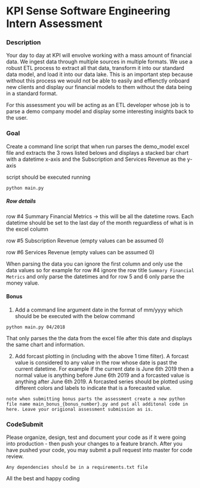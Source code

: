 # KPI Sense Software Engineering Intern Assessment

### Description

Your day to day at KPI will envolve working with a mass amount of financial data. We ingest data through multiple sources in multiple formats. We use a robust ETL process to extract all that data, transform it into our standard data model, and load it into our data lake. This is an important step because without this process we would not be able to easily and effienctly onboard new clients and display our financial models to them without the data being in a standard format.

For this assessment you will be acting as an ETL developer whose job is to parse a demo company model and display some interesting insights back to the user.

### Goal

Create a command line script that when run parses the demo_model excel file and extracts the 3 rows listed belows and displays a stacked bar chart with a datetime x-axis and the Subscription and Services Revenue as the y-axis

script should be executed running

```
python main.py
```

##### Row details

row #4 Summary Financial Metrics -> this will be all the datetime rows. Each datetime should be set to the last day of the month reguardless of what is in the excel column

row #5 Subscription Revenue (empty values can be assumed 0)

row #6 Services Revenue (empty values can be assumed 0)

When parsing the data you can ignore the first column and only use the data values so for example for row #4 ignore the row title `Summary Financial Metrics` and only parse the datetimes and for row 5 and 6 only parse the money value.


#### Bonus
1) Add a command line argument date in the format of mm/yyyy which should be be executed with the below command
  ```
  python main.py 04/2018
  ```

  That only parses the the data from the excel file after this date and displays the same chart and information.
  
2) Add forcast plotting in (including with the above 1 time filter). A forcast value is considered to any value in the row whose date is past the current datetime. For example if the current date is June 6th 2019 then a normal value is anything before June 6th 2019 and a forcasted value is anything after June 6th 2019. A forcasted series should be plotted using different colors and labels to indicate that is a forecasted value.

`note when submitting bonus parts the assessment create a new python file name main_bonus_{bonus_number}.py and put all additonal code in here. Leave your origional assessment submission as is.`

### CodeSubmit

Please organize, design, test and document your code as if it were
going into production - then push your changes to a feature branch. After you have pushed your code, you may submit a pull request into master for code review.

`Any dependencies should be in a requirements.txt file`

All the best and happy coding
